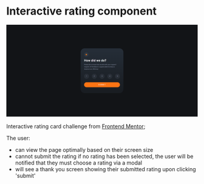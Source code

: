 # Interactive rating component

![Snapshot of completed challenge](/design/challenge-snapshot.png)

Interactive rating card challenge from [Frontend Mentor](https://www.frontendmentor.io);

The user:

- can view the page optimally based on their screen size
- cannot submit the rating if no rating has been selected, the user will be notified that they must choose a rating via a modal
- will see a thank you screen showing their submitted rating upon clicking 'submit'
